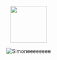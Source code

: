 <div id="header" align="center">
  <img src="https://cdn.discordapp.com/attachments/561607341607223317/987681144050974801/simone-removebg-preview.png" width="100"/>
</div>
      
<p align="center"><img src="https://github-readme-stats.vercel.app/api/top-langs?username=Simoneeeeeeee&count_private=True&hide=procfile&theme=dark&border_color=000000&cache_seconds=100&layout=compact&langs_count=1000&custom_title=Coding Languages&title_color=ff8000" alt="Simoneeeeeeee" /></p>
